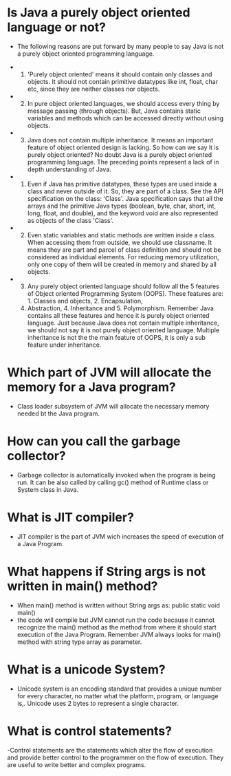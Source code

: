 # Is Java a purely object oriented language or not?

- The following reasons are put forward by many people to say Java is not a purely object oriented
programming language.

- 1. 'Purely object oriented' means it should contain only classes and objects. It should not contain
    primitive datatypes like int, float, char etc, since they are neither classes nor objects.

- 2. In pure object oriented languages, we should access every thing by message passing 
  (through objects). But, Java contains static variables and methods which can be accessed 
  directly without using objects.

- 3. Java does not contain multiple inheritance. It means an important feature of object 
  oriented design is lacking. So how can we say it is purely object oriented?
  No doubt Java is a purely object oriented programming language. The preceding points 
  represent a lack of in depth understanding of Java.

- 1. Even if Java has primitive datatypes, these types are used inside a class and never 
  outside of it. So, they are part of a class. See the API specification on the class: 'Class'. 
  Java specification says that all the arrays and the primitive Java types (boolean, byte, char, 
  short, int, long, float, and double), and the keyword void are also represented as objects 
  of the class 'Class'.

- 2. Even static variables and static methods are written inside a class. When accessing them 
  from outside, we should use classname. It means they are part and parcel of class definition 
  and should not be considered as individual elements. For reducing memory utilization, only one 
  copy of them will be created in memory and shared by all objects.

- 3. Any purely object oriented language should follow all the 5 features of Object oriented 
   Programming System (OOPS). These features are: 1. Classes and objects, 2. Encapsulation, 
  3. Abstraction, 4. Inheritance and 5. Polymorphism. Remember Java contains all these features 
  and hence it is purely object oriented language. Just because Java does not contain multiple inheritance, 
  we should not say it is not purely object oriented language. Multiple inheritance is not the 
     the main feature of OOPS, it is only a sub feature under inheritance.
     
# Which part of JVM will allocate the memory for a Java program?
 - Class loader subsystem of JVM will allocate the necessary memory needed bt the Java program.
 
 # How can you call the garbage collector?
 - Garbage collector is automatically invoked when the program is being run. It can be also called by calling gc() 
 method of Runtime class or System class in Java.
 
 # What is JIT compiler?
 - JIT compiler is the part of JVM wich increases the speed of execution of a Java Program.
 
 # What happens if String args  is not written in main() method?
 
 - When main() method is written without String args as:
 public static void main()
 - the code will compile but JVM cannot run the code because it cannot recognize the main() 
 method as the method from where it should start execution of the Java Program. Remember JVM always looks for main() method with string 
 type array as parameter.
 
 # What is a unicode System?
 - Unicode system is an encoding standard that provides a unique number for every character, 
 no matter what the platform, program, or language is,. Unicode uses 2 bytes to represent a single character.
 
 # What is control statements?
 -Control statements are the statements which alter the flow of execution and provide better control to the programmer on the flow of execution. 
 They are useful to write better and complex programs.
 